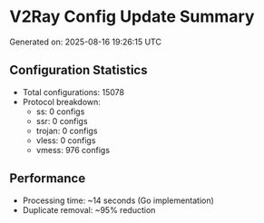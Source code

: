# V2Ray Config Update Summary
Generated on: 2025-08-16 19:26:15 UTC

## Configuration Statistics
- Total configurations: 15078
- Protocol breakdown:
  - ss: 0 configs
  - ssr: 0 configs
  - trojan: 0 configs
  - vless: 0 configs
  - vmess: 976 configs

## Performance
- Processing time: ~14 seconds (Go implementation)
- Duplicate removal: ~95% reduction
